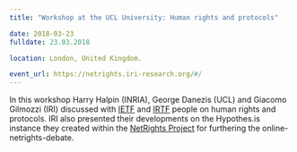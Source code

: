 ```yaml
---
title: "Workshop at the UCL University: Human rights and protocols"

date: 2018-03-23
fulldate: 23.03.2018

location: London, United Kingdom.

event_url: https://netrights.iri-research.org/#/
---
```

In this workshop Harry Halpin (INRIA), George Danezis (UCL) and Giacomo Gilmozzi (IRI) discussed with [IETF](https://www.ietf.org/) and [IRTF](https://irtf.org/) people on human rights and protocols. IRI also presented their developments on the Hypothes.is instance they created within the [NetRights Project](https://netrights.iri-research.org/#/) for furthering the online-netrights-debate.

